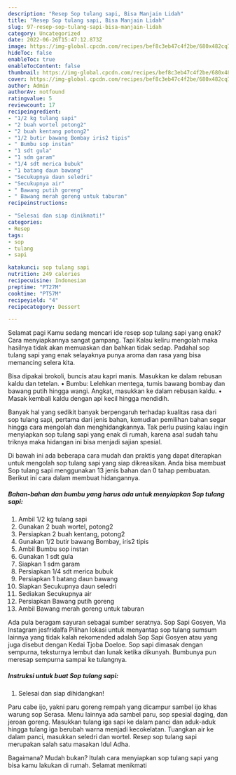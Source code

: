 ```yaml
---
description: "Resep Sop tulang sapi, Bisa Manjain Lidah"
title: "Resep Sop tulang sapi, Bisa Manjain Lidah"
slug: 97-resep-sop-tulang-sapi-bisa-manjain-lidah
category: Uncategorized
date: 2022-06-26T15:47:12.873Z
image: https://img-global.cpcdn.com/recipes/bef8c3eb47c4f2be/680x482cq70/sop-tulang-sapi-foto-resep-utama.jpg
hideToc: false
enableToc: true
enableTocContent: false
thumbnail: https://img-global.cpcdn.com/recipes/bef8c3eb47c4f2be/680x482cq70/sop-tulang-sapi-foto-resep-utama.jpg
cover: https://img-global.cpcdn.com/recipes/bef8c3eb47c4f2be/680x482cq70/sop-tulang-sapi-foto-resep-utama.jpg
author: Admin
authorAv: notfound
ratingvalue: 5
reviewcount: 17
recipeingredient:
- "1/2 kg tulang sapi"
- "2 buah wortel potong2"
- "2 buah kentang potong2"
- "1/2 butir bawang Bombay iris2 tipis"
- " Bumbu sop instan"
- "1 sdt gula"
- "1 sdm garam"
- "1/4 sdt merica bubuk"
- "1 batang daun bawang"
- "Secukupnya daun seledri"
- "Secukupnya air"
- " Bawang putih goreng"
- " Bawang merah goreng untuk taburan"
recipeinstructions:

- "Selesai dan siap dinikmati!"
categories:
- Resep
tags:
- sop
- tulang
- sapi

katakunci: sop tulang sapi 
nutrition: 249 calories
recipecuisine: Indonesian
preptime: "PT27M"
cooktime: "PT57M"
recipeyield: "4"
recipecategory: Dessert

---
```



Selamat pagi Kamu sedang mencari ide resep sop tulang sapi yang enak? Cara menyiapkannya sangat gampang. Tapi Kalau keliru mengolah maka hasilnya tidak akan memuaskan dan bahkan tidak sedap. Padahal sop tulang sapi yang enak selayaknya punya aroma dan rasa yang bisa memancing selera kita.


Bisa dipakai brokoli, buncis atau kapri manis. Masukkan ke dalam rebusan kaldu dan tetelan. • Bumbu: Lelehkan mentega, tumis bawang bombay dan bawang putih hingga wangi. Angkat, masukkan ke dalam rebusan kaldu. • Masak kembali kaldu dengan api kecil hingga mendidih.

Banyak hal yang sedikit banyak berpengaruh terhadap kualitas rasa dari sop tulang sapi, pertama dari jenis bahan, kemudian pemilihan bahan segar hingga cara mengolah dan menghidangkannya. Tak perlu pusing kalau ingin menyiapkan sop tulang sapi yang enak di rumah, karena asal sudah tahu triknya maka hidangan ini bisa menjadi sajian spesial.


Di bawah ini ada beberapa cara mudah dan praktis yang dapat diterapkan untuk mengolah sop tulang sapi yang siap dikreasikan. Anda bisa membuat Sop tulang sapi menggunakan 13 jenis bahan dan 0 tahap pembuatan. Berikut ini cara dalam membuat hidangannya.

<!--inarticleads1-->

##### Bahan-bahan dan bumbu yang harus ada untuk menyiapkan Sop tulang sapi:

1. Ambil 1/2 kg tulang sapi
1. Gunakan 2 buah wortel, potong2
1. Persiapkan 2 buah kentang, potong2
1. Gunakan 1/2 butir bawang Bombay, iris2 tipis
1. Ambil  Bumbu sop instan
1. Gunakan 1 sdt gula
1. Siapkan 1 sdm garam
1. Persiapkan 1/4 sdt merica bubuk
1. Persiapkan 1 batang daun bawang
1. Siapkan Secukupnya daun seledri
1. Sediakan Secukupnya air
1. Persiapkan  Bawang putih goreng
1. Ambil  Bawang merah goreng untuk taburan


Ada pula beragam sayuran sebagai sumber seratnya. Sop Sapi Gosyen, Via Instagram jesfridalfa Pilihan lokasi untuk menyantap sop tulang sumsum lainnya yang tidak kalah rekomended adalah Sop Sapi Gosyen atau yang juga disebut dengan Kedai Tjoba Doeloe. Sop sapi dimasak dengan sempurna, teksturnya lembut dan lunak ketika dikunyah. Bumbunya pun meresap sempurna sampai ke tulangnya. 

<!--inarticleads2-->

##### Instruksi untuk buat Sop tulang sapi:


1. Selesai dan siap dihidangkan!

Paru cabe ijo, yakni paru goreng rempah yang dicampur sambel ijo khas warung sop Serasa. Menu lainnya ada sambel paru, sop spesial daging, dan jeroan goreng. Masukkan tulang iga sapi ke dalam panci dan aduk-aduk hingga tulang iga berubah warna menjadi kecokelatan. Tuangkan air ke dalam panci, masukkan seledri dan wortel. Resep sop tulang sapi merupakan salah satu masakan Idul Adha. 

Bagaimana? Mudah bukan? Itulah cara menyiapkan sop tulang sapi yang bisa kamu lakukan di rumah. Selamat menikmati
